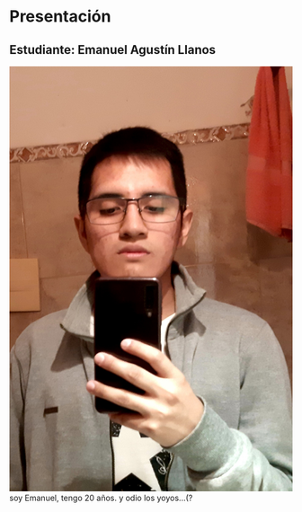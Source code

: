 # Presentación

## Estudiante: Emanuel Agustín Llanos
![mi foto](foto1.jpg)
 soy Emanuel, tengo 20 años.
y odio los yoyos...(? 
